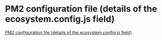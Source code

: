 # PM2 configuration file (details of the ecosystem.config.js field)
[PM2 configuration file (details of the ecosystem.config.js field)](https://aiwithcloud.com/2022/09/15/pm2_configuration_file_details_of_the_ecosystem-config-js_field/)